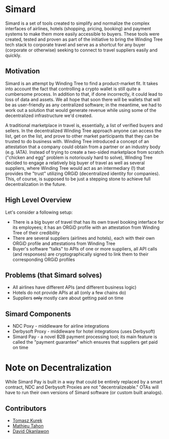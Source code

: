 # Simard

Simard is a set of tools created to simplify and normalize the complex interfaces of airlines, hotels (shopping, pricing, booking) and payment systems to make them more easily accessible to buyers. These tools were created, tested and proven as part of the initiative to bring the Winding Tree tech stack to corporate travel and serve as a shortcut for any buyer (corporate or otherwise) seeking to connect to travel suppliers easily and quickly.

## Motivation

Simard is an attempt by Winding Tree to find a product-market fit. It takes into account the fact that controlling a crypto wallet is still quite a cumbersome process. In addition to that, if done incorrectly, it could lead to loss of data and assets. We all hope that soon there will be wallets that will be as user-friendly as any centralized software; in the meantime, we had to work out a solution that would generate revenue while using some of the decentralized infrastructure we'd created.

A traditional marketplace in travel is, essentially, a list of verified buyers and sellers. In the decentralized Winding Tree approach anyone can access the list, get on the list, and prove to other market participants that they can be trusted to do business with. Winding Tree introduced a concept of an attestation that a company could obtain from a partner or an industry body (e.g. IATA). Instead of trying to create a two-sided marketplace from scratch ("chicken and egg" problem is notoriously hard to solve), Winding Tree decided to engage a relatively big buyer of travel as well as several suppliers, where Winding Tree would act as an intermediary (!) that provides the "trust" utilizing ORGiD (decentralized identity for companies). This, of course, is supposed to be just a stepping stone to achieve full decentralization in the future.

## High Level Overview

Let's consider a following setup:

- There is a big buyer of travel that has its own travel booking interface for its employees; it has an ORGiD profile with an attestation from Winding Tree of their credibility
- There are several suppliers (airlines and hotels), each with their own ORGiD profile and attestations from Winding Tree
- Buyer's software "talks" to APIs of one or more suppliers, all API calls (and responses) are cryptographically signed to link them to their corresponding ORGiD profiles

## Problems (that Simard solves)

- All airlines have different APIs (and different business logic)
- Hotels do not provide APIs at all (only a few chains do)
- Suppliers ~~only~~ mostly care about getting paid on time

## Simard Components

- NDC Poxy - middleware for airline integrations
- Derbysoft Proxy - middleware for hotel integrations (uses Derbysoft)
- Simard Pay - a novel B2B payment processing tool; its main feature is called the "payment guarantee" which ensures that suppliers get paid on time

# Note on Decentralization

While Simard Pay is built in a way that could be entirely replaced by a smart contract, NDC and Derbysoft Proxies are not "decentralizeable." OTAs will have to run their own versions of Simard software (or custom built analogs).

## Contributors

- [Tomasz Kurek](https://github.com/tomashq)
- [Mathieu Tahon](https://github.com/mtahon)
- [David Okanlawon](https://github.com/dave-ok)
